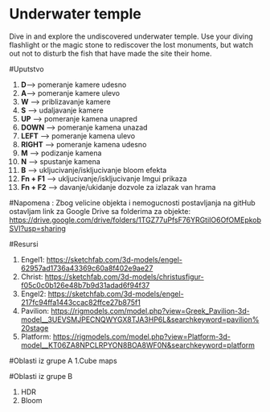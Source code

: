# Underwater temple 
Dive in and explore the undiscovered underwater temple. 
Use your diving flashlight or the magic stone to rediscover the lost monuments, but watch out not to disturb the fish that have made the site their home.


#Uputstvo
1. **D**--> pomeranje kamere udesno
2. **A**--> pomeranje kamere ulevo
3. **W** --> priblizavanje kamere
4. **S** --> udaljavanje kamere
5. **UP** --> pomeranje kamena unapred
6. **DOWN** --> pomeranje kamena unazad
7. **LEFT** --> pomeranje kamena ulevo
8. **RIGHT** --> pomeranje kamena udesno
9. **M** --> podizanje kamena
10. **N** --> spustanje kamena
11. **B** --> ukljucivanje/iskljucivanje bloom efekta
12. **Fn + F1** --> ukljucivanje/iskljucivanje Imgui prikaza
13. **Fn + F2** --> davanje/ukidanje dozvole za izlazak van hrama

#Napomena : 
Zbog velicine objekta i nemogucnosti postavljanja na gitHub ostavljam link za Google Drive sa folderima za objekte: https://drive.google.com/drive/folders/1TGZ77uPfsF76YRGtiIO6OfOMEpkobSVI?usp=sharing

#Resursi 
1. Engel1: https://sketchfab.com/3d-models/engel-62957ad1736a43369c60a8f402e9ae27
2. Christ: https://sketchfab.com/3d-models/christusfigur-f05c0c0b126e48b7b9d31adad6f94f37
3. Engel2: https://sketchfab.com/3d-models/engel-217fc94ffa1443ccac82ffce27b875f1
4. Pavilion: https://rigmodels.com/model.php?view=Greek_Pavilion-3d-model__3UEVSMJPECNQWYGX8TJA3HP6L&searchkeyword=pavilion%20stage
5. Platform: https://rigmodels.com/model.php?view=Platform-3d-model__KT06ZA8NPCLRPYON8BOA8WF0N&searchkeyword=platform

#Oblasti iz grupe A
1.Cube maps

#Oblasti iz grupe B
1. HDR
2. Bloom
